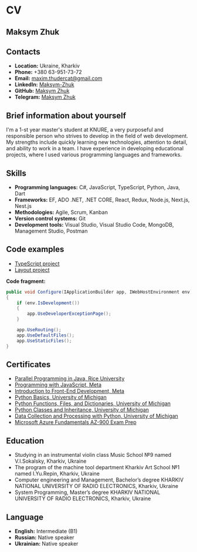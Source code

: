 # CV

## Maksym Zhuk

## Contacts

- **Location:** Ukraine, Kharkiv
- **Phone:** +380 63-951-73-72
- **Email:** maxim.thudercat@gmail.com
- **LinkedIn:** [Maksym-Zhuk](https://www.linkedin.com/in/maksym-zhuk-8971862b1/)
- **GitHub:** [Maksym Zhuk](https://github.com/TheForgem4ster)
- **Telegram:** [Maksym Zhuk](https://t.me/TheForgem4ster)

## Brief information about yourself

I'm a 1-st year master's student at KNURE, a very purposeful and responsible person who strives to develop in the field of web development. My strengths include quickly learning new technologies, attention to detail, and ability to work in a team. I have experience in developing educational projects, where I used various programming languages ​​and frameworks.

## Skills

- **Programming languages:** C#, JavaScript, TypeScript, Python, Java, Dart
- **Frameworks:** EF, ADO .NET, .NET CORE, React, Redux, Node.js, Next.js, Nest.js
- **Methodologies:** Agile, Scrum, Kanban
- **Version control systems:** Git
- **Development tools:** Visual Studio, Visual Studio Code, MongoDB, Management Studio, Postman

## Code examples

- [TypeScript project](https://github.com/TheForgem4ster/Music-Platforms)
- [Layout project](https://github.com/TheForgem4ster/EPAM_Website)

**Code fragment:**

```csharp
public void Configure(IApplicationBuilder app, IWebHostEnvironment env)
{
    if (env.IsDevelopment())
    {
        app.UseDeveloperExceptionPage();
    }

    app.UseRouting();
    app.UseDefaultFiles();
    app.UseStaticFiles();
}
```

## Certificates

- [Parallel Programming in Java, Rice University](\Certificates\Java\Coursera_Java_Parallel.pdf)
- [Programming with JavaScript, Meta](\Certificates\JavaScript\Coursera_JavaScript.pdf)
- [Introduction to Front-End Development, Meta](\Certificates\JavaScript\Coursera_Front-end.pdf)
- [Python Basics, University of Michigan](\Certificates\Python\Coursera_Python_Basic.pdf)
- [Python Functions, Files, and Dictionaries, University of Michigan](\Certificates\Python\CourseraPythonFunctions_Files_andDictionaries.pdf)
- [Python Classes and Inheritance, University of Michigan](\Certificates\Python\Python_Classes_and_Inheritance_University_of_Michigan.pdf)
- [Data Collection and Processing with Python, University of Michigan](\Certificates\Python\CourseraDataCollectionandProcessingwithPython.pdf)
- [Microsoft Azure Fundamentals AZ-900 Exam Prep](\Certificates\Azure\CourseraMicrosoftAzureFundamentalsAZ-900ExamPrep.pdf)

## Education

- Studying in an instrumental violin class Music School №9 named V.I.Sokalsky, Kharkiv, Ukraine
- The program of the machine tool department Kharkiv Art School №1 named I.Yu.Repin, Kharkiv, Ukraine
- Computer engineering and Management, Bachelor’s degree KHARKIV NATIONAL UNIVERSITY OF RADIO ELECTRONICS, Kharkiv, Ukraine
- System Programming, Master’s degree KHARKIV NATIONAL UNIVERSITY OF RADIO
  ELECTRONICS, Kharkiv, Ukraine

## Language

- **English:** Intermediate (B1)
- **Russian:** Native speaker
- **Ukrainian:** Native speaker

